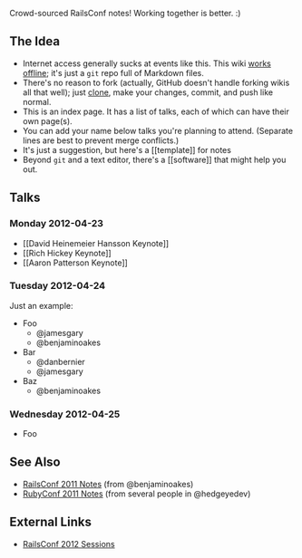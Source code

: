 Crowd-sourced RailsConf notes!  Working together is better.  :)

## The Idea

* Internet access generally sucks at events like this.  This wiki [works offline](https://github.com/newhavenrb/railsconf2012/wiki/_access); it's just a `git` repo full of Markdown files.
* There's no reason to fork (actually, GitHub doesn't handle forking wikis all that well); just [clone](https://github.com/newhavenrb/railsconf2012/wiki/_access), make your changes, commit, and push like normal.
* This is an index page.  It has a list of talks, each of which can have their own page(s).
* You can add your name below talks you're planning to attend.  (Separate lines are best to prevent merge conflicts.)
* It's just a suggestion, but here's a [[template]] for notes
* Beyond `git` and a text editor, there's a [[software]] that might help you out.

## Talks

### Monday 2012-04-23

* [[David Heinemeier Hansson Keynote]]
* [[Rich Hickey Keynote]]
* [[Aaron Patterson Keynote]]

### Tuesday 2012-04-24

Just an example:

* Foo
  * @jamesgary
  * @benjaminoakes
* Bar
  * @danbernier
  * @jamesgary
* Baz
  * @benjaminoakes

### Wednesday 2012-04-25

* Foo

## See Also

* [RailsConf 2011 Notes](https://github.com/benjaminoakes/railsconf2011/wiki) (from @benjaminoakes)
* [RubyConf 2011 Notes](https://github.com/benjaminoakes/rubyconf2011/wiki) (from several people in @hedgeyedev)

## External Links

* [RailsConf 2012 Sessions](http://railsconf2012.com/sessions)
